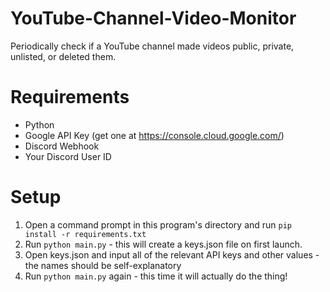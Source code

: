 # YouTube-Channel-Video-Monitor
Periodically check if a YouTube channel made videos public, private, unlisted, or deleted them.

# Requirements
- Python
- Google API Key (get one at https://console.cloud.google.com/)
- Discord Webhook
- Your Discord User ID

# Setup
1. Open a command prompt in this program's directory and run `pip install -r requirements.txt`
2. Run `python main.py` - this will create a keys.json file on first launch.
3. Open keys.json and input all of the relevant API keys and other values - the names should be self-explanatory
4. Run `python main.py` again - this time it will actually do the thing!

